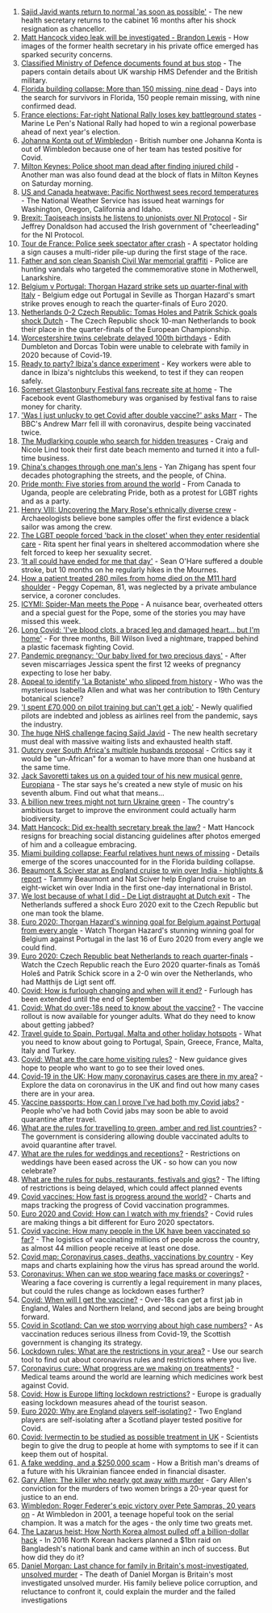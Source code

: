 1. [Sajid Javid wants return to normal 'as soon as possible'](https://www.bbc.co.uk/news/uk-57627708) - The new health secretary returns to the cabinet 16 months after his shock resignation as chancellor.
2. [Matt Hancock video leak will be investigated - Brandon Lewis](https://www.bbc.co.uk/news/uk-politics-57628523) - How images of the former health secretary in his private office emerged has sparked security concerns.
3. [Classified Ministry of Defence documents found at bus stop](https://www.bbc.co.uk/news/uk-57624942) - The papers contain details about UK warship HMS Defender and the British military.
4. [Florida building collapse: More than 150 missing, nine dead](https://www.bbc.co.uk/news/world-us-canada-57631698) - Days into the search for survivors in Florida, 150 people remain missing, with nine confirmed dead.
5. [France elections: Far-right National Rally loses key battleground states](https://www.bbc.co.uk/news/world-europe-57631418) - Marine Le Pen's National Rally had hoped to win a regional powerbase ahead of next year's election.
6. [Johanna Konta out of Wimbledon](https://www.bbc.co.uk/sport/tennis/57632878) - British number one Johanna Konta is out of Wimbledon because one of her team has tested positive for Covid.
7. [Milton Keynes: Police shoot man dead after finding injured child](https://www.bbc.co.uk/news/uk-england-beds-bucks-herts-57627055) - Another man was also found dead at the block of flats in Milton Keynes on Saturday morning.
8. [US and Canada heatwave: Pacific Northwest sees record temperatures](https://www.bbc.co.uk/news/world-us-canada-57626173) - The National Weather Service has issued heat warnings for Washington, Oregon, California and Idaho.
9. [Brexit: Taoiseach insists he listens to unionists over NI Protocol](https://www.bbc.co.uk/news/world-europe-57631812) - Sir Jeffrey Donaldson had accused the Irish government of "cheerleading" for the NI Protocol.
10. [Tour de France: Police seek spectator after crash](https://www.bbc.co.uk/news/world-europe-57631134) - A spectator holding a sign causes a multi-rider pile-up during the first stage of the race.
11. [Father and son clean Spanish Civil War memorial graffiti](https://www.bbc.co.uk/news/uk-scotland-glasgow-west-57631372) - Police are hunting vandals who targeted the commemorative stone in Motherwell, Lanarkshire.
12. [Belgium v Portugal: Thorgan Hazard strike sets up quarter-final with Italy](https://www.bbc.co.uk/sport/football/51198525) - Belgium edge out Portugal in Seville as Thorgan Hazard's smart strike proves enough to reach the quarter-finals of Euro 2020.
13. [Netherlands 0-2 Czech Republic: Tomas Holes and Patrik Schick goals shock Dutch](https://www.bbc.co.uk/sport/football/51198518) - The Czech Republic shock 10-man Netherlands to book their place in the quarter-finals of the European Championship.
14. [Worcestershire twins celebrate delayed 100th birthdays](https://www.bbc.co.uk/news/uk-england-hereford-worcester-57631022) - Edith Dumbleton and Dorcas Tobin were unable to celebrate with family in 2020 because of Covid-19.
15. [Ready to party? Ibiza's dance experiment](https://www.bbc.co.uk/news/world-europe-57614377) - Key workers were able to dance in Ibiza's nightclubs this weekend, to test if they can reopen safely.
16. [Somerset Glastonbury Festival fans recreate site at home](https://www.bbc.co.uk/news/uk-england-somerset-57628893) - The Facebook event Glasthomebury was organised by festival fans to raise money for charity.
17. ['Was I just unlucky to get Covid after double vaccine?' asks Marr](https://www.bbc.co.uk/news/uk-57628287) - The BBC's Andrew Marr fell ill with coronavirus, despite being vaccinated twice.
18. [The Mudlarking couple who search for hidden treasures](https://www.bbc.co.uk/news/uk-scotland-57583068) - Craig and Nicole Lind took their first date beach memento and turned it into a full-time business.
19. [China's changes through one man's lens](https://www.bbc.co.uk/news/world-asia-china-57603023) - Yan Zhigang has spent four decades photographing the streets, and the people, of China.
20. [Pride month: Five stories from around the world](https://www.bbc.co.uk/news/world-57604310) - From Canada to Uganda, people are celebrating Pride, both as a protest for LGBT rights and as a party.
21. [Henry VIII: Uncovering the Mary Rose's ethnically diverse crew](https://www.bbc.co.uk/news/uk-wales-57601942) - Archaeologists believe bone samples offer the first evidence a black sailor was among the crew.
22. [The LGBT people forced 'back in the closet' when they enter residential care](https://www.bbc.co.uk/news/uk-57604411) - Rita spent her final years in sheltered accommodation where she felt forced to keep her sexuality secret.
23. [‘It all could have ended for me that day'](https://www.bbc.co.uk/news/uk-northern-ireland-57586924) - Sean O'Hare suffered a double stroke, but 10 months on he regularly hikes in the Mournes.
24. [How a patient treated 280 miles from home died on the M11 hard shoulder](https://www.bbc.co.uk/news/uk-england-norfolk-57575298) - Peggy Copeman, 81, was neglected by a private ambulance service, a coroner concludes.
25. [ICYMI: Spider-Man meets the Pope](https://www.bbc.co.uk/news/world-57589858) - A nuisance bear, overheated otters and a special guest for the Pope, some of the stories you may have missed this week.
26. [Long Covid: 'I've blood clots, a braced leg and damaged heart... but I'm home'](https://www.bbc.co.uk/news/uk-57569540) - For three months, Bill Wilson lived a nightmare, trapped behind a plastic facemask fighting Covid.
27. [Pandemic pregnancy: 'Our baby lived for two precious days'](https://www.bbc.co.uk/news/uk-57627740) - After seven miscarriages Jessica spent the first 12 weeks of pregnancy expecting to lose her baby.
28. [Appeal to identify 'La Botaniste' who slipped from history](https://www.bbc.co.uk/news/science-environment-57601841) - Who was the mysterious Isabella Allen and what was her contribution to 19th Century botanical science?
29. ['I spent £70,000 on pilot training but can't get a job'](https://www.bbc.co.uk/news/business-57449833) - Newly qualified pilots are indebted and jobless as airlines reel from the pandemic, says the industry.
30. [The huge NHS challenge facing Sajid Javid](https://www.bbc.co.uk/news/health-57628533) - The new health secretary must deal with massive waiting lists and exhausted health staff.
31. [Outcry over South Africa's multiple husbands proposal](https://www.bbc.co.uk/news/world-africa-57548646) - Critics say it would be "un-African" for a woman to have more than one husband at the same time.
32. [Jack Savoretti takes us on a guided tour of his new musical genre, Europiana](https://www.bbc.co.uk/news/entertainment-arts-57609207) - The star says he's created a new style of music on his seventh album. Find out what that means...
33. [A billion new trees might not turn Ukraine green](https://www.bbc.co.uk/news/world-europe-57566701) - The country's ambitious target to improve the environment could actually harm biodiversity.
34. [Matt Hancock: Did ex-health secretary break the law?](https://www.bbc.co.uk/news/57611369) - Matt Hancock resigns for breaching social distancing guidelines after photos emerged of him and a colleague embracing.
35. [Miami building collapse: Fearful relatives hunt news of missing](https://www.bbc.co.uk/news/world-us-canada-57609104) - Details emerge of the scores unaccounted for in the Florida building collapse.
36. [Beaumont & Sciver star as England cruise to win over India - highlights & report](https://www.bbc.co.uk/sport/cricket/57629552) - Tammy Beaumont and Nat Sciver help England cruise to an eight-wicket win over India in the first one-day international in Bristol.
37. [We lost because of what I did - De Ligt distraught at Dutch exit](https://www.bbc.co.uk/sport/football/57632560) - The Netherlands suffered a shock Euro 2020 exit to the Czech Republic but one man took the blame.
38. [Euro 2020: Thorgan Hazard's winning goal for Belgium against Portugal from every angle](https://www.bbc.co.uk/sport/av/football/57631865) - Watch Thorgan Hazard's stunning winning goal for Belgium against Portugal in the last 16 of Euro 2020 from every angle we could find.
39. [Euro 2020: Czech Republic beat Netherlands to reach quarter-finals](https://www.bbc.co.uk/sport/av/football/57632085) - Watch the Czech Republic reach the Euro 2020 quarter-finals as Tomáš Holeš and Patrik Schick score in a 2-0 win over the Netherlands, who had Matthijs de Ligt sent off.
40. [Covid: How is furlough changing and when will it end?](https://www.bbc.co.uk/news/explainers-52135342) - Furlough has been extended until the end of September
41. [Covid: What do over-18s need to know about the vaccine?](https://www.bbc.co.uk/news/health-57273875) - The vaccine rollout is now available for younger adults. What do they need to know about getting jabbed?
42. [Travel guide to Spain, Portugal, Malta and other holiday hotspots](https://www.bbc.co.uk/news/explainers-56997931) - What you need to know about going to Portugal, Spain, Greece, France, Malta, Italy and Turkey.
43. [Covid: What are the care home visiting rules?](https://www.bbc.co.uk/news/explainers-53503712) - New guidance gives hope to people who want to go to see their loved ones.
44. [Covid-19 in the UK: How many coronavirus cases are there in my area?](https://www.bbc.co.uk/news/uk-51768274) - Explore the data on coronavirus in the UK and find out how many cases there are in your area.
45. [Vaccine passports: How can I prove I've had both my Covid jabs?](https://www.bbc.co.uk/news/explainers-55718553) - People who've had both Covid jabs may soon be able to avoid quarantine after travel.
46. [What are the rules for travelling to green, amber and red list countries?](https://www.bbc.co.uk/news/explainers-52544307) - The government is considering allowing double vaccinated adults to avoid quarantine after travel.
47. [What are the rules for weddings and receptions?](https://www.bbc.co.uk/news/explainers-52811509) - Restrictions on weddings have been eased across the UK - so how can you now celebrate?
48. [What are the rules for pubs, restaurants, festivals and gigs?](https://www.bbc.co.uk/news/business-52977388) - The lifting of restrictions is being delayed, which could affect planned events
49. [Covid vaccines: How fast is progress around the world?](https://www.bbc.co.uk/news/world-56237778) - Charts and maps tracking the progress of Covid vaccination programmes.
50. [Euro 2020 and Covid: How can I watch with my friends?](https://www.bbc.co.uk/news/uk-57386719) - Covid rules are making things a bit different for Euro 2020 spectators.
51. [Covid vaccine: How many people in the UK have been vaccinated so far?](https://www.bbc.co.uk/news/health-55274833) - The logistics of vaccinating millions of people across the country, as almost 44 million people receive at least one dose.
52. [Covid map: Coronavirus cases, deaths, vaccinations by country](https://www.bbc.co.uk/news/world-51235105) - Key maps and charts explaining how the virus has spread around the world.
53. [Coronavirus: When can we stop wearing face masks or coverings?](https://www.bbc.co.uk/news/health-51205344) - Wearing a face covering is currently a legal requirement in many places, but could the rules change as lockdown eases further?
54. [Covid: When will I get the vaccine?](https://www.bbc.co.uk/news/health-55045639) - Over-18s can get a first jab in England, Wales and Northern Ireland, and second jabs are being brought forward.
55. [Covid in Scotland: Can we stop worrying about high case numbers?](https://www.bbc.co.uk/news/uk-scotland-57581952) - As vaccination reduces serious illness from Covid-19, the Scottish government is changing its strategy.
56. [Lockdown rules: What are the restrictions in your area?](https://www.bbc.co.uk/news/uk-54373904) - Use our search tool to find out about coronavirus rules and restrictions where you live.
57. [Coronavirus cure: What progress are we making on treatments?](https://www.bbc.co.uk/news/health-52354520) - Medical teams around the world are learning which medicines work best against Covid.
58. [Covid: How is Europe lifting lockdown restrictions?](https://www.bbc.co.uk/news/explainers-53640249) - Europe is gradually easing lockdown measures ahead of the tourist season.
59. [Euro 2020: Why are England players self-isolating?](https://www.bbc.co.uk/news/explainers-57568450) - Two England players are self-isolating after a Scotland player tested positive for Covid.
60. [Covid: Ivermectin to be studied as possible treatment in UK](https://www.bbc.co.uk/news/health-57570377) - Scientists begin to give the drug to people at home with symptoms to see if it can keep them out of hospital.
61. [A fake wedding, and a $250,000 scam](https://www.bbc.co.uk/news/world-europe-57358241) - How a British man's dreams of a future with his Ukrainian fiancee ended in financial disaster.
62. [Gary Allen: The killer who nearly got away with murder](https://www.bbc.co.uk/news/uk-england-57331321) - Gary Allen's conviction for the murders of two women brings a 20-year quest for justice to an end.
63. [Wimbledon: Roger Federer's epic victory over Pete Sampras, 20 years on](https://www.bbc.co.uk/sport/tennis/57514035) - At Wimbledon in 2001, a teenage hopeful took on the serial champion. It was a match for the ages - the only time two greats met.
64. [The Lazarus heist: How North Korea almost pulled off a billion-dollar hack](https://www.bbc.co.uk/news/stories-57520169) - In 2016 North Korean hackers planned a $1bn raid on Bangladesh's national bank and came within an inch of success. But how did they do it?
65. [Daniel Morgan: Last chance for family in Britain's most-investigated, unsolved murder](https://www.bbc.co.uk/news/uk-57073302) - The death of Daniel Morgan is Britain's most investigated unsolved murder. His family believe police corruption, and reluctance to confront it, could explain the murder and the failed investigations
